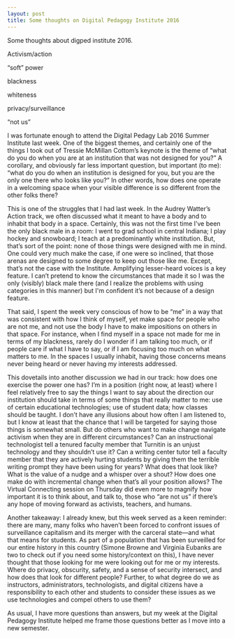 ```yaml
---
layout: post
title: Some thoughts on Digital Pedagogy Institute 2016
---
```


Some thoughts about digped institute 2016.

 

Activism/action

“soft” power

blackness

whiteness

privacy/surveillance

“not us”

 

 

I was fortunate enough to attend the Digital Pedagy Lab 2016 Summer Institute last week. One of the biggest themes, and certainly one of the things I took out of Tressie McMillan Cottom’s keynote is the theme of  “what do you do when you are at an institution that was not designed for you?” A corollary, and obviously far less important question, but important (to me): “what do you do when an institution is designed for you, but you are the only one there who looks like you?” In other words, how does one operate in a welcoming space when your visible difference is so different from the other folks there?

 This is one of the struggles that I had last week. In the Audrey Watter’s Action track, we often discussed what it meant to have a body and to inhabit that body in a space. Certainly, this was not the first time I’ve been the only black male in a room: I went to grad school in central Indiana; I play hockey and snowboard; I teach at a predominantly white institution. But, that’s sort of the point: none of those things were designed with me in mind. One could very much make the case, if one were so inclined, that those arenas are designed to some degree to keep out those like me. Except, that’s not the case with the Institute. Amplifying lesser-heard voices is a key feature. I can’t pretend to know the circumstances that made it so I was the only (visibly) black male there (and I realize the problems with using categories in this manner) but I'm confident it’s not because of a design feature.

That said, I spent the week very conscious of how to be “me” in a way that was consistent with how I think of myself, yet make space for people who are not me, and not use the body I have to make impositions on others in that space. For instance, when I find myself in a space not made for me in terms of my blackness, rarely do I wonder if I am talking too much, or if people care if what I have to say, or if I am focusing too much on what matters to me. In the spaces I usually inhabit, having those concerns means never being heard or never having my interests addressed. 

 

This dovetails into another discussion we had in our track: how does one exercise the power one has? I’m in a position (right now, at least) where I feel relatively free to say the things I want to say about the direction our institution should take in terms of some things that really matter to me: use of certain educational technologies; use of student data; how classes should be taught. I don’t have any illusions about how often I am listened to, but I know at least that the chance that I will be targeted for saying those things is somewhat small. But do others who want to make change navigate activism when they are in different circumstances? Can an instructional technologist tell a tenured faculty member that Turnitin is an unjust technology and they shouldn’t use it? Can a writing center tutor tell a faculty member that they are actively hurting students by giving them the terrible writing prompt they have been using for years? What does that look like? What is the value of a nudge and a whisper over a shout? How does one make do with incremental change when that’s all your position allows? The Virtual Connecting session on Thursday did even more to magnify how important it is to think about, and talk to, those who “are not us” if there’s any hope of moving forward as activists, teachers, and humans. 


 
Another takeaway: I already knew, but this week served as a keen reminder: there are many, many folks who haven’t been forced to confront issues of surveillance capitalism and its merger with the carceral state—and what that means for students. As part of a population that has been surveilled for our entire history in this country (Simone Browne and Virginia Eubanks are two to check out if you need some history/context on this), I have never thought that those looking for me were looking out for me or my interests. Where do privacy, obscurity, safety, and a sense of security intersect, and how does that look for different people? Further, to what degree do we as instructors, administrators, technologists, and digital citizens have a responsibility to each other and students to consider these issues as we use technologies and compel others to use them? 

As usual, I have more questions than answers, but my week at the Digital Pedagogy Institute helped me frame those questions better as I move into a new semester. 
